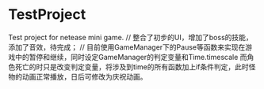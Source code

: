 # TestProject
Test project for netease mini game.
//
整合了初步的UI，增加了boss的技能，添加了音效，待完成；
//
目前使用GameManager下的Pause等函数来实现在游戏中的暂停和继续，同时设定GameManager的判定变量和Time.timescale
而角色死亡的时只是改变判定变量，将涉及到time的所有函数加上if条件判定，此时怪物的动画正常播放，日后可修改为庆祝动画。
